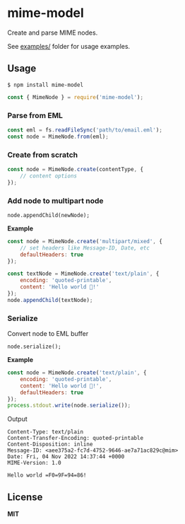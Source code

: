 # mime-model

Create and parse MIME nodes.

See [examples/](examples/) folder for usage examples.

## Usage

```
$ npm install mime-model
```

```js
const { MimeNode } = require('mime-model');
```

### Parse from EML

```js
const eml = fs.readFileSync('path/to/email.eml');
const node = MimeNode.from(eml);
```

### Create from scratch

```js
const node = MimeNode.create(contentType, {
    // content options
});
```

### Add node to multipart node

```
node.appendChild(newNode);
```

**Example**

```js
const node = MimeNode.create('multipart/mixed', {
    // set headers like Message-ID, Date, etc
    defaultHeaders: true
});

const textNode = MimeNode.create('text/plain', {
    encoding: 'quoted-printable',
    content: 'Hello world 🔆!'
});
node.appendChild(textNode);
```

### Serialize

Convert node to EML buffer

```
node.serialize();
```

**Example**

```js
const node = MimeNode.create('text/plain', {
    encoding: 'quoted-printable',
    content: 'Hello world 🔆!',
    defaultHeaders: true
});
process.stdout.write(node.serialize());
```

Output

```
Content-Type: text/plain
Content-Transfer-Encoding: quoted-printable
Content-Disposition: inline
Message-ID: <aee375a2-fc7d-4752-9646-ae7a71ac829c@mim>
Date: Fri, 04 Nov 2022 14:37:44 +0000
MIME-Version: 1.0

Hello world =F0=9F=94=86!
```

## License

**MIT**
